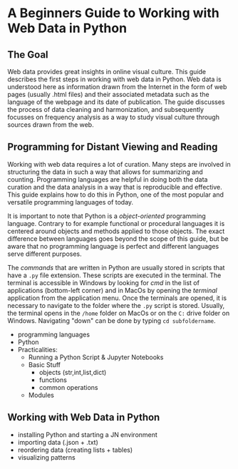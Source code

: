 # A Beginners Guide to Working with Web Data in Python

## The Goal
Web data provides great insights in online visual culture. This guide describes the first steps in working with web data in Python. Web data is understood here as information drawn from the Internet in the form of web pages (usually .html files) and their associated metadata such as the language of the webpage and its date of publication. The guide discusses the process of data cleaning and harmonization, and subsequently focusses on frequency analysis as a way to study visual culture through sources drawn from the web.

## Programming for Distant Viewing and Reading
Working with web data requires a lot of curation. Many steps are involved in structuring the data in such a way that allows for summarizing and counting. Programming languages are helpful in doing both the data curation and the data analysis in a way that is reproducible and effective. This guide explains how to do this in Python, one of the most popular and versatile programming languages of today.

It is important to note that Python is a _object-oriented_ programming language. Contrary to for example functional or procedural languages it is centered around objects and methods applied to those objects. The exact difference between languages goes beyond the scope of this guide, but be aware that no programming language is perfect and different languages serve different purposes.

The _commands_ that are written in Python are usually stored in scripts that have a ```.py``` file extension. These scripts are executed in the terminal. The terminal is accessible in Windows by looking for _cmd_ in the list of applications (bottom-left corner) and in MacOs by opening the _terminal_ application from the application menu. Once the terminals are opened, it is necessary to navigate to the folder where the ```.py``` script is stored. Usually, the terminal opens in the ```/home``` folder on MacOs or on the ```C:``` drive folder on Windows. Navigating "down" can be done by typing ``cd subfoldername``.


- programming languages
- Python
- Practicalities:
  - Running a Python Script & Jupyter Notebooks
  - Basic Stuff
    - objects (str,int,list,dict)
    - functions
    - common operations
  - Modules

## Working with Web Data in Python
- installing Python and starting a JN environment
- importing data (.json + .txt)
- reordering data (creating lists + tables)
- visualizing patterns
